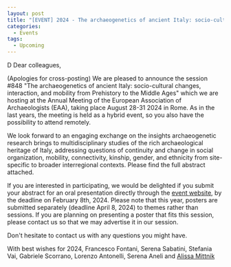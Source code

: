 ```yaml
---
layout: post
title: "[EVENT] 2024 - The archaeogenetics of ancient Italy: socio-cultural changes, interaction, and mobility from Prehistory to the Middle Ages (EAA Session)"
categories:
  - Events
tags:
  - Upcoming
---
```


D Dear colleagues,

(Apologies for cross-posting)
We are pleased to announce the session #848 "The archaeogenetics of ancient Italy: socio-cultural changes, interaction, and mobility from Prehistory to the Middle Ages"  which we are hosting at the Annual Meeting of the European Association of Archaeologists (EAA), taking place August 28-31 2024 in Rome. As in the last years, the meeting is held as a hybrid event, so you also have the possibility to attend remotely.

We look forward to an engaging exchange on the insights archaeogenetic research brings to multidisciplinary studies of the rich archaeological heritage of Italy, addressing questions of continuity and change in social organization, mobility, connectivity, kinship, gender, and ethnicity from site-specific to broader interregional contexts. Please find the full abstract attached.

If you are interested in participating, we would be delighted if you submit your abstract for an oral presentation directly through the [event website](https://submissions.e-a-a.org/eaa2024/), by the deadline on February 8th, 2024. 
Please note that this year, posters are submitted separately (deadline April 8, 2024) to themes rather than sessions. If you are planning on presenting a poster that fits this session, please contact us so that we may advertise it in our session.

Don't hesitate to contact us with any questions you might have.

With best wishes for 2024,
Francesco Fontani, Serena Sabatini, Stefania Vai, Gabriele Scorrano, Lorenzo Antonelli, Serena Aneli and [Alissa Mittnik](mailto:alissa_mittnik@EVA.MPG.DE)

 
